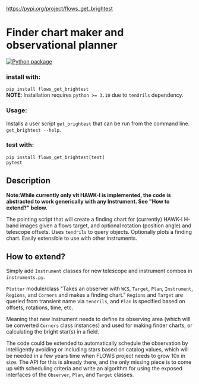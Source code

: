 https://pypi.org/project/flows_get_brightest
# Finder chart maker and observational planner
[![Python package](https://github.com/SNflows/flows-tools/actions/workflows/python-package.yml/badge.svg)](https://github.com/SNflows/flows-tools/actions/workflows/python-package.yml)

### install with:
``pip install flows_get_brightest``   
**NOTE**: Installation requires `python >= 3.10` due to `tendrils` dependency.  
### Usage:
Installs a user script `get_brightest` that can be run from the command line.
``get_brightest --help``.

### test with: 
``pip install flows_get_brightest[test]``    
``pytest``

## Description
**Note:While currently only vlt HAWK-I is implemented, the code is abstracted to work
generically with any Instrument. See "How to extend?" below.**

The pointing script that will create a finding chart for (currently) HAWK-I 
H-band images given a flows target, and optional rotation (position angle) and telescope offsets.
Uses `tendrils` to query objects. Optionally plots a finding chart. 
Easily extensible to use with other instruments.

## How to extend?
Simply add `Instrument` classes for new telescope and instrument combos in `instruments.py`.

`Plotter` module/class "Takes an observer with `WCS`, `Target`, `Plan`, `Instrument`, `Regions`, and `Corners` and makes a finding chart."
`Regions` and `Target` are queried from transient name via `tendrils`, and `Plan` is specified based on offsets, rotations, time, etc.

Meaning that new instrument needs to define its observing area (which will be converted `Corners` class instances) and used for
making finder charts, or calculating the bright star(s) in a field.

The code could be extended to automatically schedule the observation by intelligently
avoiding or including stars based on catalog values, which will be needed in a few years
time when FLOWS project needs to grow 10x in size. The API for this is already there, 
and the only missing piece is to come up with scheduling criteria and write an algorithm 
for using the exposed interfaces of the `Observer`, `Plan`, and `Target` classes.
